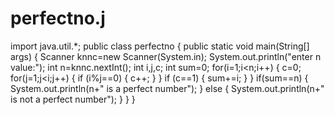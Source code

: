 # perfectno.j
import java.util.*;
public class perfectno
{
public static void main(String[] args)
{
Scanner knnc=new Scanner(System.in);
System.out.println("enter n value:");
int n=knnc.nextInt();
int i,j,c;
int sum=0;
for(i=1;i<n;i++)
{
c=0;
for(j=1;j<i;j++)
{
if (i%j==0)
{
c++;
}
}
if (c==1)
{
sum+=i;
}
}
if(sum==n)
{
System.out.println(n+" is a perfect number");
}
else
{
System.out.println(n+" is not a perfect number");
}
}
}
